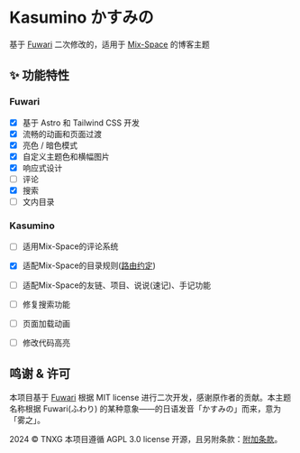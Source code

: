 # Kasumino かすみの

基于 [Fuwari](https://github.com/saicaca/fuwari) 二次修改的，适用于 [Mix-Space](https://github.com/mx-space) 的博客主题


## ✨ 功能特性

### Fuwari
- [x] 基于 Astro 和 Tailwind CSS 开发
- [x] 流畅的动画和页面过渡
- [x] 亮色 / 暗色模式
- [x] 自定义主题色和横幅图片
- [x] 响应式设计
- [ ] 评论
- [x] 搜索
- [ ] 文内目录

### Kasumino
- [ ] 适用Mix-Space的评论系统
- [x] 适配Mix-Space的目录规则([路由约定](https://mx-space.js.org/development/frontend#%E8%B7%AF%E7%94%B1%E7%BA%A6%E5%AE%9A))
- [ ] 适配Mix-Space的友链、项目、说说(速记)、手记功能
- [ ] 修复搜索功能
- [ ] 页面加载动画
- [ ] 修改代码高亮


## 鸣谢 & 许可

本项目基于 [Fuwari](https://github.com/saicaca/fuwari) 根据 MIT license 进行二次开发，感谢原作者的贡献。本主题名称根据 Fuwari(ふわり) 的某种意象——的日语发音「かすみの」而来，意为「雾之」。

2024 © TNXG 本项目遵循 AGPL 3.0 license 开源，且另附条款：[附加条款](ADDITIONAL_TERMS.md)。